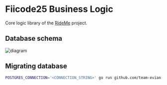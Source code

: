 # Fiicode25 Business Logic
Core logic library of the [RideMe](https://github.com/team-evian-fiicode25) project.

## Database schema
![diagram](https://team-evian-fiicode25.github.io/business-logic/DB-Schema.svg)

## Migrating database
```bash
POSTGRES_CONNECTION='<CONNECTION_STRING>' go run github.com/team-evian-fiicode25/business-logic/cmd/migrate@latest
```
